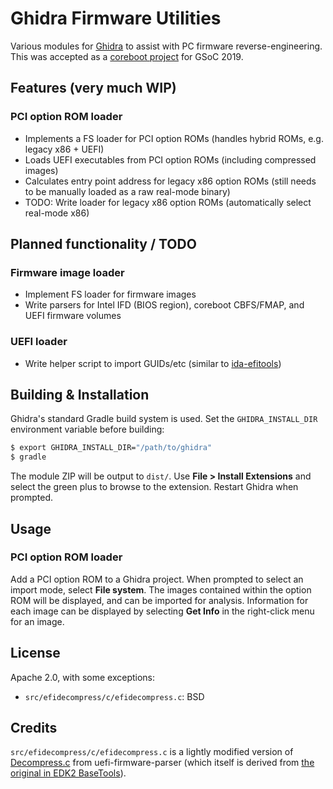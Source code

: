 Ghidra Firmware Utilities
=========================

Various modules for [Ghidra][1] to assist with PC firmware reverse-engineering.
This was accepted as a [coreboot project][2] for GSoC 2019.

## Features (very much WIP)
### PCI option ROM loader
 - Implements a FS loader for PCI option ROMs (handles hybrid ROMs,
   e.g. legacy x86 + UEFI)
 - Loads UEFI executables from PCI option ROMs (including compressed images)
 - Calculates entry point address for legacy x86 option ROMs (still needs to be
   manually loaded as a raw real-mode binary)
 - TODO: Write loader for legacy x86 option ROMs (automatically select
   real-mode x86)

## Planned functionality / TODO
### Firmware image loader
 - Implement FS loader for firmware images
 - Write parsers for Intel IFD (BIOS region), coreboot CBFS/FMAP, and UEFI
   firmware volumes

### UEFI loader
 - Write helper script to import GUIDs/etc (similar to [ida-efitools][3])

## Building & Installation

Ghidra's standard Gradle build system is used. Set the `GHIDRA_INSTALL_DIR`
environment variable before building:

```bash
$ export GHIDRA_INSTALL_DIR="/path/to/ghidra"
$ gradle
```

The module ZIP will be output to `dist/`. Use **File > Install Extensions** and
select the green plus to browse to the extension. Restart Ghidra when prompted.

## Usage
### PCI option ROM loader
Add a PCI option ROM to a Ghidra project. When prompted to select an import
mode, select **File system**. The images contained within the option ROM will
be displayed, and can be imported for analysis. Information for each image can
be displayed by selecting **Get Info** in the right-click menu for an image.

## License
Apache 2.0, with some exceptions:

 - `src/efidecompress/c/efidecompress.c`: BSD

## Credits
`src/efidecompress/c/efidecompress.c` is a lightly modified version of
[Decompress.c][4] from uefi-firmware-parser (which itself is derived from
[the original in EDK2 BaseTools][5]).

[1]: https://ghidra-sre.org/
[2]: https://summerofcode.withgoogle.com/projects/#6413737605464064
[3]: https://github.com/danse-macabre/ida-efitools
[4]: https://github.com/theopolis/uefi-firmware-parser/blob/21106baf019db9dcd046a3c01ee7b32212de45a5/uefi_firmware/compression/Tiano/Decompress.c
[5]: https://github.com/tianocore/edk2/blob/2e351cbe8e190271b3716284fc1076551d005472/BaseTools/Source/C/Common/Decompress.c
